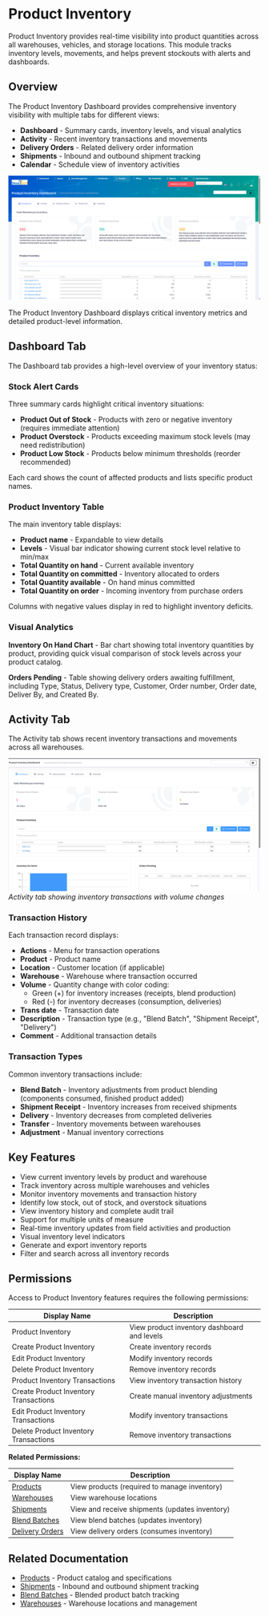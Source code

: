 # Product Inventory

Product Inventory provides real-time visibility into product quantities across all warehouses, vehicles, and storage locations. This module tracks inventory levels, movements, and helps prevent stockouts with alerts and dashboards.

## Overview

The Product Inventory Dashboard provides comprehensive inventory visibility with multiple tabs for different views:

* **Dashboard** - Summary cards, inventory levels, and visual analytics
* **Activity** - Recent inventory transactions and movements
* **Delivery Orders** - Related delivery order information
* **Shipments** - Inbound and outbound shipment tracking
* **Calendar** - Schedule view of inventory activities

![Product Inventory Dashboard](../images/Product-Inventory.PNG)

The Product Inventory Dashboard displays critical inventory metrics and detailed product-level information.

## Dashboard Tab

The Dashboard tab provides a high-level overview of your inventory status:

### Stock Alert Cards

Three summary cards highlight critical inventory situations:

* **Product Out of Stock** - Products with zero or negative inventory (requires immediate attention)
* **Product Overstock** - Products exceeding maximum stock levels (may need redistribution)
* **Product Low Stock** - Products below minimum thresholds (reorder recommended)

Each card shows the count of affected products and lists specific product names.

### Product Inventory Table

The main inventory table displays:

* **Product name** - Expandable to view details
* **Levels** - Visual bar indicator showing current stock level relative to min/max
* **Total Quantity on hand** - Current available inventory
* **Total Quantity on committed** - Inventory allocated to orders
* **Total Quantity available** - On hand minus committed
* **Total Quantity on order** - Incoming inventory from purchase orders

Columns with negative values display in red to highlight inventory deficits.

### Visual Analytics

**Inventory On Hand Chart** - Bar chart showing total inventory quantities by product, providing quick visual comparison of stock levels across your product catalog.

**Orders Pending** - Table showing delivery orders awaiting fulfillment, including Type, Status, Delivery type, Customer, Order number, Order date, Deliver By, and Created By.

## Activity Tab

The Activity tab shows recent inventory transactions and movements across all warehouses.

![Product Inventory Activity](../images/ProductInventory-Activity-Tab.PNG)
*Activity tab showing inventory transactions with volume changes*

### Transaction History

Each transaction record displays:

* **Actions** - Menu for transaction operations
* **Product** - Product name
* **Location** - Customer location (if applicable)
* **Warehouse** - Warehouse where transaction occurred
* **Volume** - Quantity change with color coding:
  - Green (+) for inventory increases (receipts, blend production)
  - Red (-) for inventory decreases (consumption, deliveries)
* **Trans date** - Transaction date
* **Description** - Transaction type (e.g., "Blend Batch", "Shipment Receipt", "Delivery")
* **Comment** - Additional transaction details

### Transaction Types

Common inventory transactions include:

* **Blend Batch** - Inventory adjustments from product blending (components consumed, finished product added)
* **Shipment Receipt** - Inventory increases from received shipments
* **Delivery** - Inventory decreases from completed deliveries
* **Transfer** - Inventory movements between warehouses
* **Adjustment** - Manual inventory corrections

## Key Features

* View current inventory levels by product and warehouse
* Track inventory across multiple warehouses and vehicles
* Monitor inventory movements and transaction history
* Identify low stock, out of stock, and overstock situations
* View inventory history and complete audit trail
* Support for multiple units of measure
* Real-time inventory updates from field activities and production
* Visual inventory level indicators
* Generate and export inventory reports
* Filter and search across all inventory records

## Permissions

Access to Product Inventory features requires the following permissions:

| Display Name | Description |
|--------------|-------------|
| Product Inventory | View product inventory dashboard and levels |
| Create Product Inventory | Create inventory records |
| Edit Product Inventory | Modify inventory records |
| Delete Product Inventory | Remove inventory records |
| Product Inventory Transactions | View inventory transaction history |
| Create Product Inventory Transactions | Create manual inventory adjustments |
| Edit Product Inventory Transactions | Modify inventory transactions |
| Delete Product Inventory Transactions | Remove inventory transactions |

**Related Permissions:**

| Display Name | Description |
|--------------|-------------|
| [Products](Products.md) | View products (required to manage inventory) |
| [Warehouses](Warehouses.md) | View warehouse locations |
| [Shipments](Shipments.md) | View and receive shipments (updates inventory) |
| [Blend Batches](ProductBlendBatchs.md) | View blend batches (updates inventory) |
| [Delivery Orders](../Distribution/DeliveryOrders.md) | View delivery orders (consumes inventory) |

## Related Documentation

* [Products](Products.md) - Product catalog and specifications
* [Shipments](Shipments.md) - Inbound and outbound shipment tracking
* [Blend Batches](ProductBlendBatchs.md) - Blended product batch tracking
* [Warehouses](Warehouses.md) - Warehouse locations and management


